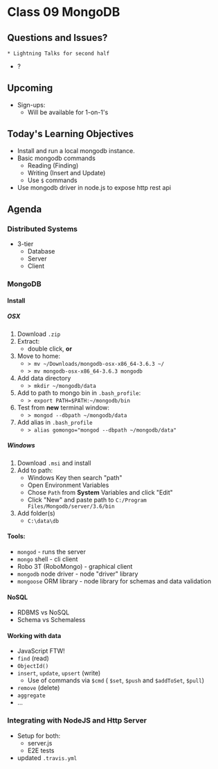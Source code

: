 Class 09 MongoDB
===

## Questions and Issues?
    * Lightning Talks for second half

* ?

## Upcoming
* Sign-ups:
    * Will be available for 1-on-1's

## Today's Learning Objectives

* Install and run a local mongodb instance.
* Basic mongodb commands
	* Reading (Finding)
	* Writing (Insert and Update)
    * Use `$` commands
* Use mongodb driver in node.js to expose http rest api

## Agenda

### Distributed Systems

* 3-tier
	* Database
	* Server
	* Client

### MongoDB

#### Install

##### OSX
1. Download `.zip`
1. Extract:
	* double click, **or**
1. Move to home:
	* `> mv ~/Downloads/mongodb-osx-x86_64-3.6.3 ~/`
	* `> mv mongodb-osx-x86_64-3.6.3 mongodb`
1. Add data directory
	* `> mkdir ~/mongodb/data`
1. Add to path to mongo bin in `.bash_profile`:
	* `> export PATH=$PATH:~/mongodb/bin`
1. Test from **new** terminal window:
	* `> mongod --dbpath ~/mongodb/data`
1. Add alias in `.bash_profile`
	* `> alias gomongo="mongod --dbpath ~/mongodb/data"`

##### Windows
1. Download `.msi` and install
1. Add to path:
	* Windows Key then search "path"
	* Open Environment Variables
	* Chose `Path` from **System** Variables and click "Edit"
	* Click "New" and paste path to `C:/Program Files/Mongodb/server/3.6/bin`
1. Add folder(s)
	* `C:\data\db`

#### Tools:

* `mongod` - runs the server
* `mongo` shell - cli client
* Robo 3T (RoboMongo) - graphical client
* `mongodb` node driver - node "driver" library
* `mongoose` ORM library - node library for schemas and data validation

#### NoSQL

* RDBMS vs NoSQL
* Schema vs Schemaless

#### Working with data

* JavaScript FTW!
* `find` (read)
* `ObjectId()`
* `insert`, `update`, `upsert` (write)
	* Use of commands via `$cmd`
	( `$set`, `$push` and `$addToSet`, `$pull`)
* `remove` (delete)
* `aggregate`
* ...

### Integrating with NodeJS and Http Server

* Setup for both:
    * server.js
    * E2E tests
* updated `.travis.yml`